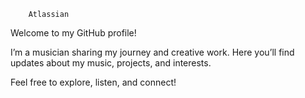         Atlassian 
Welcome to my GitHub profile!


I’m a musician sharing my journey and creative work. Here you’ll find updates about my music, projects, and interests.


Feel free to explore, listen, and connect!
<!---
atlassian2244/atlassian2244 is a ✨ special ✨ repository because its `README.md` (this file) appears on your GitHub profile.
You can click the Preview link to take a look at your changes.
--->
